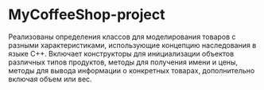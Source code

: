 # MyCoffeeShop-project

Реализованы определения классов для моделирования товаров с разными характеристиками, использующие концепцию наследования в языке C++. Включает конструкторы для инициализации объектов различных типов продуктов, методы для получения имени и цены, методы для вывода информации о конкретных товарах, дополнительно включая объем или вес.
